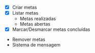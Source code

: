 - [x] Criar metas
- [x] Listar metas
    - Metas realizadas
    - Metas abertas
- [x] Marcar/Desmarcar metas concluídas
- Remover metas
- Sistema de mensagem
